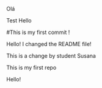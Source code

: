
Olá


Test
Hello


#This is my first commit !


Hello! I changed the README file!


This is a change by student Susana

This is my first repo


Hello! 
